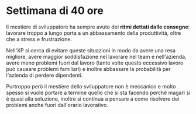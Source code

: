 # Settimana di 40 ore

Il mestiere di sviluppatore ha sempre avuto dei __ritmi dettati dalle consegne__: lavorare troppo a lungo porta a un abbassamento della produttività, oltre che a stress e frustrazione. 

Nell'XP si cerca di evitare queste situazioni in modo da avere una resa migliore, avere maggior soddisfazione nel lavorare nel team e nell'azienda, avere meno problemi fuori dal lavoro (tante volte questo eccessivo lavoro può causare problemi familiari) e inoltre abbassare la probabilità per l'azienda di perdere dipendenti. 

Purtroppo però il mestiere dello sviluppatore non è meccanico e molto spesso si vuole portare a termine quello che si sta facendo perchè magari si è quasi alla soluzione, inoltre si continua a pensare a come risolvere dei problemi anche fuori dall'orario lavorativo.
